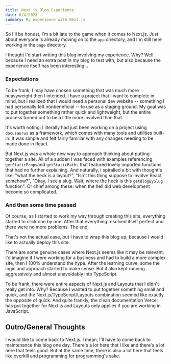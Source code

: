 ```yaml
---
title: Next.js Blog Experience
date: 8/4/2023
summary: My experience with Next.js
---
```


So I'll be honest, I'm a bit late to the game when it comes to Next.js. Just about everyone is already moving on to the
`app` directory, and I'm still here working in the `page` directory.

I thought I'd start writing this blog involving my experience. Why? Well because I need an extra post in my blog to test
with, but also because the experience itself has been interesting...

### Expectations

To be frank, I may have chosen something that was much more heavyweight then I intended. I have a project that
I want to complete in mind, but I realized that I would need a personal dev website -- something I had personally
felt nonbeneficial -- to use as a staging ground. My goal was to put together something rather quick and
lightweight, but the entire process turned out to be a little more involved than that.

It's worth noting: I literally had just been working on a project using `docusaurus` as a framework, which comes
with many tools and utilities built-in. It was simple and felt fairly familiar with any changes needing to be made
done in React.

But Next.js was a whole new way to approach thinking about putting together a site. All of a sudden I was faced
with examples referencing `getStaticProps`and `getStaticPaths` that featured lovely imported functions that had no
further explaining. And naturally, I spiralled a bit with thought's like: "what the heck is a layout?", "Isn't this
thing suppose to involve React somehow?", "Okay, I see a slug. Wait, where the heck is this `getBlogBySlug` function".
Or chief among these: when the hell did web development become so complicated.

### And then some time passed

Of course, as I started to work my way through creating this site, everything started to click one by one. After that
everything resolved itself perfect and there were no more problems. The end.

That's not the actual case, but I have to wrap this blog up, because I would like to actually deploy this site.

There are some genuine cases where Next.js seems like it may be relevant. I'd imagine if I were working for a business
and had to build a more complex site, then I 100% understand the hype. After the learning curve, some the logic and
approach started to make sense. But it also kept running aggressively and almost unavoidably into TypeScript.

To be frank, there were entire aspects of Next.js and Layouts that I didn't really get into. Why? Because I wanted to
put together something small and quick, and the Next.js/TypeScript/Layouts combination seemed like exactly the opposite
of quick. And quite frankly, the clean documentation Vercel has put together for Next.js and Layouts only applies if
you are working in JavaScript.

## Outro/General Thoughts

I would like to come back to Next.js. I mean, I'll have to come back to maintenance this blog one day. There's a lot
here that I like and there's a lot here that feels good. But at the same time, there is also a lot here that feels like
overkill and programming for programming's sake.
